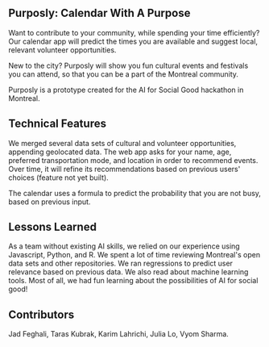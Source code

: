## Purposly: Calendar With A Purpose

Want to contribute to your community, while spending your time efficiently? Our calendar app will predict the times you are available and suggest local, relevant volunteer opportunities.

New to the city? Purposly will show you fun cultural events and festivals you can attend, so that you can be a part of the Montreal community.

Purposly is a prototype created for the AI for Social Good hackathon in Montreal.

## Technical Features

We merged several data sets of cultural and volunteer opportunities, appending geolocated data. The web app asks for your name, age, preferred transportation mode, and location in order to recommend events. Over time, it will refine its recommendations based on previous users' choices (feature not yet built).

The calendar uses a formula to predict the probability that you are not busy, based on previous input.

## Lessons Learned

As a team without existing AI skills, we relied on our experience using Javascript, Python, and R. We spent a lot of time reviewing Montreal's open data sets and other repositories. We ran regressions to predict user relevance based on previous data. We also read about machine learning tools. Most of all, we had fun learning about the possibilities of AI for social good!

## Contributors

Jad Feghali, Taras Kubrak, Karim Lahrichi, Julia Lo, Vyom Sharma.
